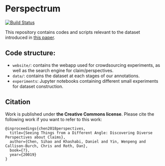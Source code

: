 # Perspectrum 
[![Build Status](https://semaphoreci.com/api/v1/projects/13a8c4da-13ae-4934-a9b9-37611f91528f/2266937/badge.svg)](https://semaphoreci.com/danyaljj/perspective)

This repository contains codes and scripts relevant to the dataset introduced in [this paper](#citation). 

## Code structure: 

 - `website/`: contains the webapp used for crowdsourcing experiments, as well as the search engine for claim/perspectives. 
 - `data/`: contains the dataset at each stages of our annotations. 
 - `experiments`: Jupyter notebooks containing different small experiments for dataset construction. 
 

## Citation 
Work is published under **the Creative Commons license**. 
Please cite the following work if you want to refer to this work: 
```
@inproceedings{chen2018perspectives,
  title={Seeing Things from a Different Angle: Discovering Diverse Perspectives about Claims},
  author={Chen, Sihao and Khashabi, Daniel and Yin, Wenpeng and Callison-Burch, Chris and Roth, Dan},
  book={?},
  year={20019}
}
```
